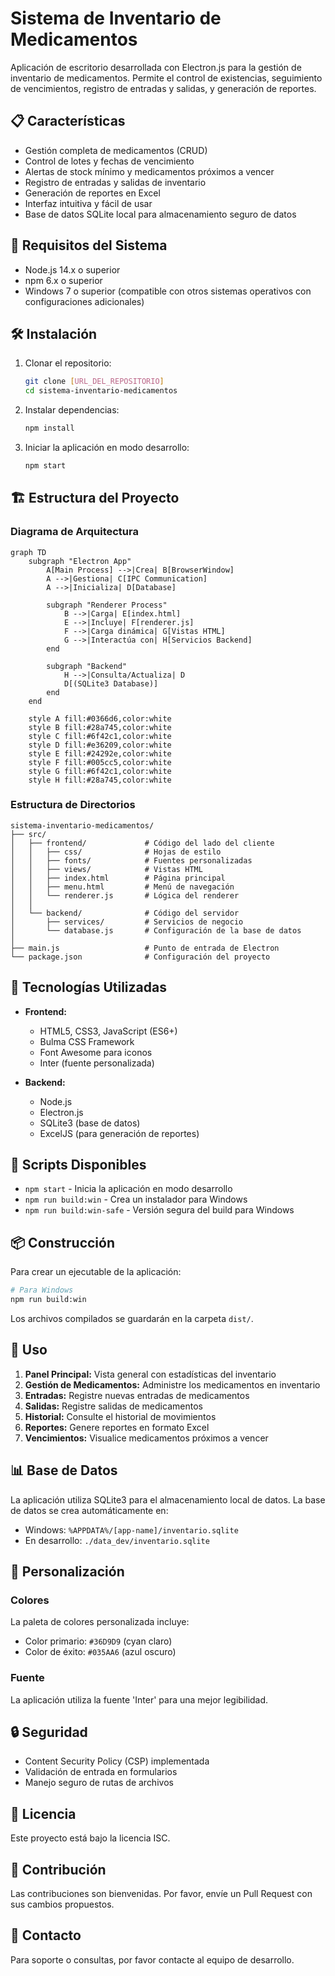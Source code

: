 # Sistema de Inventario de Medicamentos

Aplicación de escritorio desarrollada con Electron.js para la gestión de inventario de medicamentos. Permite el control de existencias, seguimiento de vencimientos, registro de entradas y salidas, y generación de reportes.

## 📋 Características

- Gestión completa de medicamentos (CRUD)
- Control de lotes y fechas de vencimiento
- Alertas de stock mínimo y medicamentos próximos a vencer
- Registro de entradas y salidas de inventario
- Generación de reportes en Excel
- Interfaz intuitiva y fácil de usar
- Base de datos SQLite local para almacenamiento seguro de datos

## 🚀 Requisitos del Sistema

- Node.js 14.x o superior
- npm 6.x o superior
- Windows 7 o superior (compatible con otros sistemas operativos con configuraciones adicionales)

## 🛠 Instalación

1. Clonar el repositorio:
   ```bash
   git clone [URL_DEL_REPOSITORIO]
   cd sistema-inventario-medicamentos
   ```

2. Instalar dependencias:
   ```bash
   npm install
   ```

3. Iniciar la aplicación en modo desarrollo:
   ```bash
   npm start
   ```

## 🏗 Estructura del Proyecto

### Diagrama de Arquitectura

```mermaid
graph TD
    subgraph "Electron App"
        A[Main Process] -->|Crea| B[BrowserWindow]
        A -->|Gestiona| C[IPC Communication]
        A -->|Inicializa| D[Database]
        
        subgraph "Renderer Process"
            B -->|Carga| E[index.html]
            E -->|Incluye| F[renderer.js]
            F -->|Carga dinámica| G[Vistas HTML]
            G -->|Interactúa con| H[Servicios Backend]
        end
        
        subgraph "Backend"
            H -->|Consulta/Actualiza| D
            D[(SQLite3 Database)]
        end
    end

    style A fill:#0366d6,color:white
    style B fill:#28a745,color:white
    style C fill:#6f42c1,color:white
    style D fill:#e36209,color:white
    style E fill:#24292e,color:white
    style F fill:#005cc5,color:white
    style G fill:#6f42c1,color:white
    style H fill:#28a745,color:white
```

### Estructura de Directorios

```
sistema-inventario-medicamentos/
├── src/
│   ├── frontend/             # Código del lado del cliente
│   │   ├── css/              # Hojas de estilo
│   │   ├── fonts/            # Fuentes personalizadas
│   │   ├── views/            # Vistas HTML
│   │   ├── index.html        # Página principal
│   │   ├── menu.html         # Menú de navegación
│   │   └── renderer.js       # Lógica del renderer
│   │
│   └── backend/              # Código del servidor
│       ├── services/         # Servicios de negocio
│       └── database.js       # Configuración de la base de datos
│
├── main.js                   # Punto de entrada de Electron
└── package.json              # Configuración del proyecto
```

## 🧩 Tecnologías Utilizadas

- **Frontend:**
  - HTML5, CSS3, JavaScript (ES6+)
  - Bulma CSS Framework
  - Font Awesome para iconos
  - Inter (fuente personalizada)

- **Backend:**
  - Node.js
  - Electron.js
  - SQLite3 (base de datos)
  - ExcelJS (para generación de reportes)

## 🚦 Scripts Disponibles

- `npm start` - Inicia la aplicación en modo desarrollo
- `npm run build:win` - Crea un instalador para Windows
- `npm run build:win-safe` - Versión segura del build para Windows

## 📦 Construcción

Para crear un ejecutable de la aplicación:

```bash
# Para Windows
npm run build:win
```

Los archivos compilados se guardarán en la carpeta `dist/`.

## 📝 Uso

1. **Panel Principal:** Vista general con estadísticas del inventario
2. **Gestión de Medicamentos:** Administre los medicamentos en inventario
3. **Entradas:** Registre nuevas entradas de medicamentos
4. **Salidas:** Registre salidas de medicamentos
5. **Historial:** Consulte el historial de movimientos
6. **Reportes:** Genere reportes en formato Excel
7. **Vencimientos:** Visualice medicamentos próximos a vencer

## 📊 Base de Datos

La aplicación utiliza SQLite3 para el almacenamiento local de datos. La base de datos se crea automáticamente en:
- Windows: `%APPDATA%/[app-name]/inventario.sqlite`
- En desarrollo: `./data_dev/inventario.sqlite`

## 🎨 Personalización

### Colores
La paleta de colores personalizada incluye:
- Color primario: `#36D9D9` (cyan claro)
- Color de éxito: `#035AA6` (azul oscuro)

### Fuente
La aplicación utiliza la fuente 'Inter' para una mejor legibilidad.

## 🔒 Seguridad

- Content Security Policy (CSP) implementada
- Validación de entrada en formularios
- Manejo seguro de rutas de archivos

## 📄 Licencia

Este proyecto está bajo la licencia ISC.

## 🤝 Contribución

Las contribuciones son bienvenidas. Por favor, envíe un Pull Request con sus cambios propuestos.

## 📧 Contacto

Para soporte o consultas, por favor contacte al equipo de desarrollo.
